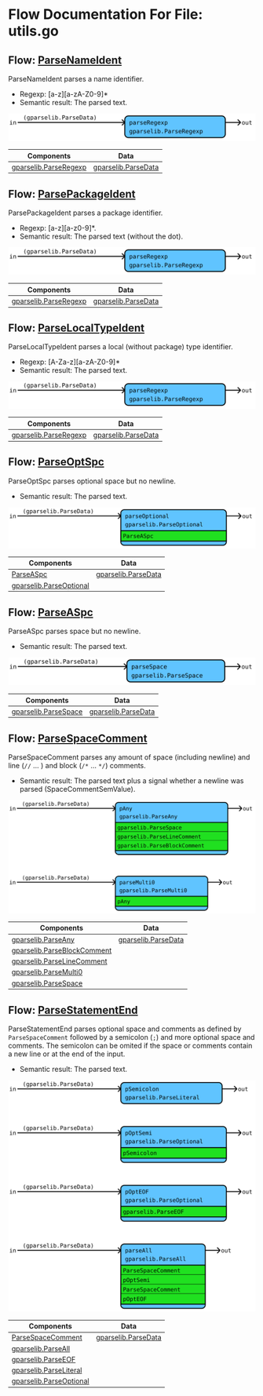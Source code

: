 # Flow Documentation For File: utils.go


## Flow: [ParseNameIdent](utils.go#L30L34)
ParseNameIdent parses a name identifier.
* Regexp: [a-z][a-zA-Z0-9]*
* Semantic result: The parsed text.

![Flow: ParseNameIdent](./ParseNameIdent.svg)

Components | Data
---------- | -----
[gparselib.ParseRegexp](https://github.com/flowdev/gparselib/blob/master/simple_parser.go#L188L209) | [gparselib.ParseData](https://github.com/flowdev/gparselib/blob/master/base.go#L105L109)


## Flow: [ParsePackageIdent](utils.go#L52L60)
ParsePackageIdent parses a package identifier.
* Regexp: [a-z][a-z0-9]*\.
* Semantic result: The parsed text (without the dot).

![Flow: ParsePackageIdent](./ParsePackageIdent.svg)

Components | Data
---------- | -----
[gparselib.ParseRegexp](https://github.com/flowdev/gparselib/blob/master/simple_parser.go#L188L209) | [gparselib.ParseData](https://github.com/flowdev/gparselib/blob/master/base.go#L105L109)


## Flow: [ParseLocalTypeIdent](utils.go#L78L81)
ParseLocalTypeIdent parses a local (without package) type identifier.
* Regexp: [A-Za-z][a-zA-Z0-9]*
* Semantic result: The parsed text.

![Flow: ParseLocalTypeIdent](./ParseLocalTypeIdent.svg)

Components | Data
---------- | -----
[gparselib.ParseRegexp](https://github.com/flowdev/gparselib/blob/master/simple_parser.go#L188L209) | [gparselib.ParseData](https://github.com/flowdev/gparselib/blob/master/base.go#L105L109)


## Flow: [ParseOptSpc](utils.go#L88L90)
ParseOptSpc parses optional space but no newline.
* Semantic result: The parsed text.

![Flow: ParseOptSpc](./ParseOptSpc.svg)

Components | Data
---------- | -----
[ParseASpc](#flow-parseaspc) | [gparselib.ParseData](https://github.com/flowdev/gparselib/blob/master/base.go#L105L109)
[gparselib.ParseOptional](https://github.com/flowdev/gparselib/blob/master/complex_parser.go#L100L116) | 


## Flow: [ParseASpc](utils.go#L97L99)
ParseASpc parses space but no newline.
* Semantic result: The parsed text.

![Flow: ParseASpc](./ParseASpc.svg)

Components | Data
---------- | -----
[gparselib.ParseSpace](https://github.com/flowdev/gparselib/blob/master/simple_parser.go#L139L161) | [gparselib.ParseData](https://github.com/flowdev/gparselib/blob/master/base.go#L105L109)


## Flow: [ParseSpaceComment](utils.go#L129L144)
ParseSpaceComment parses any amount of space (including newline) and line
(`//` ... <NL>) and block (`/*` ... `*/`) comments.
* Semantic result: The parsed text plus a signal whether a newline was
  parsed (SpaceCommentSemValue).

![Flow: ParseSpaceComment](./ParseSpaceComment.svg)

Components | Data
---------- | -----
[gparselib.ParseAny](https://github.com/flowdev/gparselib/blob/master/complex_parser.go#L164L196) | [gparselib.ParseData](https://github.com/flowdev/gparselib/blob/master/base.go#L105L109)
[gparselib.ParseBlockComment](https://github.com/flowdev/gparselib/blob/master/simple_parser.go#L284L371) | 
[gparselib.ParseLineComment](https://github.com/flowdev/gparselib/blob/master/simple_parser.go#L229L260) | 
[gparselib.ParseMulti0](https://github.com/flowdev/gparselib/blob/master/complex_parser.go#L66L71) | 
[gparselib.ParseSpace](https://github.com/flowdev/gparselib/blob/master/simple_parser.go#L139L161) | 


## Flow: [ParseStatementEnd](utils.go#L164L191)
ParseStatementEnd parses optional space and comments as defined by
`ParseSpaceComment` followed by a semicolon (`;`) and more optional space
and comments.
The semicolon can be omited if the space or comments contain a new line or
at the end of the input.
* Semantic result: The parsed text.

![Flow: ParseStatementEnd](./ParseStatementEnd.svg)

Components | Data
---------- | -----
[ParseSpaceComment](#flow-parsespacecomment) | [gparselib.ParseData](https://github.com/flowdev/gparselib/blob/master/base.go#L105L109)
[gparselib.ParseAll](https://github.com/flowdev/gparselib/blob/master/complex_parser.go#L127L151) | 
[gparselib.ParseEOF](https://github.com/flowdev/gparselib/blob/master/simple_parser.go#L108L127) | 
[gparselib.ParseLiteral](https://github.com/flowdev/gparselib/blob/master/simple_parser.go#L15L34) | 
[gparselib.ParseOptional](https://github.com/flowdev/gparselib/blob/master/complex_parser.go#L100L116) | 

